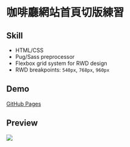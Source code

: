 # 咖啡廳網站首頁切版練習
## Skill
- HTML/CSS
- Pug/Sass preprocessor
- Flexbox grid system for RWD design
- RWD breakpoints: `540px`, `768px`, `960px`

## Demo
[GitHub Pages](https://yeeway0609.github.io/cafe-landing-page/)

## Preview
![](images/cafe_preview.png)
